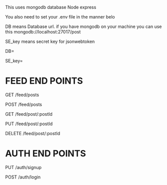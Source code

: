 This uses mongodb database
Node
express

You also need to set your .env file in the manner belo

DB means Database url. if you have mongodb on your machine you can use this
mongodb://localhost:27017/post

SE_key means secret key for jsonwebtoken

DB=

SE_key=

# FEED END POINTS

GET /feed/posts

POST /feed/posts

GET /feed/post/:postId

PUT /feed/post/:postId

DELETE /feed/post/:postId

# AUTH END POINTS

PUT /auth/signup

POST /auth/login

